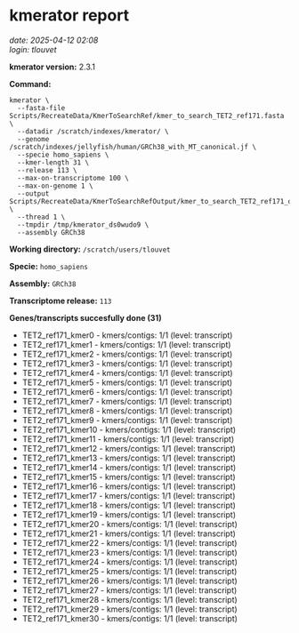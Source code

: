 # kmerator report
*date: 2025-04-12 02:08*  
*login: tlouvet*

**kmerator version:** 2.3.1

**Command:**

```
kmerator \
  --fasta-file Scripts/RecreateData/KmerToSearchRef/kmer_to_search_TET2_ref171.fasta \
  --datadir /scratch/indexes/kmerator/ \
  --genome /scratch/indexes/jellyfish/human/GRCh38_with_MT_canonical.jf \
  --specie homo_sapiens \
  --kmer-length 31 \
  --release 113 \
  --max-on-transcriptome 100 \
  --max-on-genome 1 \
  --output Scripts/RecreateData/KmerToSearchRefOutput/kmer_to_search_TET2_ref171_output \
  --thread 1 \
  --tmpdir /tmp/kmerator_ds0wudo9 \
  --assembly GRCh38
```

**Working directory:** `/scratch/users/tlouvet`

**Specie:** `homo_sapiens`

**Assembly:** `GRCh38`

**Transcriptome release:** `113`

**Genes/transcripts succesfully done (31)**

- TET2_ref171_kmer0 - kmers/contigs: 1/1 (level: transcript)
- TET2_ref171_kmer1 - kmers/contigs: 1/1 (level: transcript)
- TET2_ref171_kmer2 - kmers/contigs: 1/1 (level: transcript)
- TET2_ref171_kmer3 - kmers/contigs: 1/1 (level: transcript)
- TET2_ref171_kmer4 - kmers/contigs: 1/1 (level: transcript)
- TET2_ref171_kmer5 - kmers/contigs: 1/1 (level: transcript)
- TET2_ref171_kmer6 - kmers/contigs: 1/1 (level: transcript)
- TET2_ref171_kmer7 - kmers/contigs: 1/1 (level: transcript)
- TET2_ref171_kmer8 - kmers/contigs: 1/1 (level: transcript)
- TET2_ref171_kmer9 - kmers/contigs: 1/1 (level: transcript)
- TET2_ref171_kmer10 - kmers/contigs: 1/1 (level: transcript)
- TET2_ref171_kmer11 - kmers/contigs: 1/1 (level: transcript)
- TET2_ref171_kmer12 - kmers/contigs: 1/1 (level: transcript)
- TET2_ref171_kmer13 - kmers/contigs: 1/1 (level: transcript)
- TET2_ref171_kmer14 - kmers/contigs: 1/1 (level: transcript)
- TET2_ref171_kmer15 - kmers/contigs: 1/1 (level: transcript)
- TET2_ref171_kmer16 - kmers/contigs: 1/1 (level: transcript)
- TET2_ref171_kmer17 - kmers/contigs: 1/1 (level: transcript)
- TET2_ref171_kmer18 - kmers/contigs: 1/1 (level: transcript)
- TET2_ref171_kmer19 - kmers/contigs: 1/1 (level: transcript)
- TET2_ref171_kmer20 - kmers/contigs: 1/1 (level: transcript)
- TET2_ref171_kmer21 - kmers/contigs: 1/1 (level: transcript)
- TET2_ref171_kmer22 - kmers/contigs: 1/1 (level: transcript)
- TET2_ref171_kmer23 - kmers/contigs: 1/1 (level: transcript)
- TET2_ref171_kmer24 - kmers/contigs: 1/1 (level: transcript)
- TET2_ref171_kmer25 - kmers/contigs: 1/1 (level: transcript)
- TET2_ref171_kmer26 - kmers/contigs: 1/1 (level: transcript)
- TET2_ref171_kmer27 - kmers/contigs: 1/1 (level: transcript)
- TET2_ref171_kmer28 - kmers/contigs: 1/1 (level: transcript)
- TET2_ref171_kmer29 - kmers/contigs: 1/1 (level: transcript)
- TET2_ref171_kmer30 - kmers/contigs: 1/1 (level: transcript)
